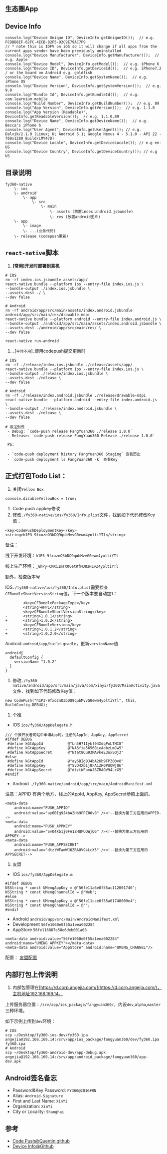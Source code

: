 ## 生态圈App

## Device Info

```
console.log("Device Unique ID", DeviceInfo.getUniqueID());  // e.g. FCDBD8EF-62FC-4ECB-B2F5-92C9E79AC7F9
// * note this is IDFV on iOS so it will change if all apps from the current apps vendor have been previously uninstalled
console.log("Device Manufacturer", DeviceInfo.getManufacturer());  // e.g. Apple
console.log("Device Model", DeviceInfo.getModel());  // e.g. iPhone 6
console.log("Device ID", DeviceInfo.getDeviceId());  // e.g. iPhone7,2 / or the board on Android e.g. goldfish
console.log("Device Name", DeviceInfo.getSystemName());  // e.g. iPhone OS
console.log("Device Version", DeviceInfo.getSystemVersion());  // e.g. 9.0
console.log("Bundle Id", DeviceInfo.getBundleId());  // e.g. com.learnium.mobile
console.log("Build Number", DeviceInfo.getBuildNumber());  // e.g. 89
console.log("App Version", DeviceInfo.getVersion());  // e.g. 1.1.0
console.log("App Version (Readable)", DeviceInfo.getReadableVersion());  // e.g. 1.1.0.89
console.log("Device Name", DeviceInfo.getDeviceName());  // e.g. Becca's iPhone 6
console.log("User Agent", DeviceInfo.getUserAgent()); // e.g. Dalvik/2.1.0 (Linux; U; Android 5.1; Google Nexus 4 - 5.1.0 - API 22 - 768x1280 Build/LMY47D)
console.log("Device Locale", DeviceInfo.getDeviceLocale()); // e.g en-US
console.log("Device Country", DeviceInfo.getDeviceCountry()); // e.g US
```

## 目录说明

```
fy360-native
    \- ios
    \- android
        \- app
            \- src
                \- main
                    \- assets (放置index.android.jsbundle)
                    \- res (放置android图片)
    \- app
        \- image
        \- ...(业务代码)
    \- release (codepush更新)
```

## `react-native`脚本

1. __[常用]开发时部署到真机__

```
# IOS
rm -rf index.ios.jsbundle assets/app/
react-native bundle --platform ios --entry-file index.ios.js \
--bundle-output ./index.ios.jsbundle \
--assets-dest ./ \
--dev false

# Android
rm -rf android/app/src/main/assets/index.android.jsbundle android/app/src/main/res/drawable-mdpi
react-native bundle --platform android --entry-file index.android.js \
--bundle-output ./android/app/src/main/assets/index.android.jsbundle \
--assets-dest ./android/app/src/main/res/ \
--dev false

react-native run-android
```

1. _[`平时不用`]_使用codepush提交更新时

```
# IOS
rm -rf ./release/index.ios.jsbundle ./release/assets/app/
react-native bundle --platform ios --entry-file index.ios.js \
--bundle-output ./release/index.ios.jsbundle \
--assets-dest ./release \
--dev false

# Android
rm -rf ./release/index.android.jsbundle ./release/drawable-mdpi
react-native bundle --platform android --entry-file index.android.js  \
--bundle-output ./release/index.android.jsbundle \
--assets-dest ./release \
--dev false

# 推送到云
 - Debug: `code-push release FangYuan360 ./release 1.0.0`
 - Release: `code-push release FangYuan360-Release ./release 1.0.0`

 PS: 

 - `code-push deployment history FangYuan360 Staging` 查看历史
 - `code-push deployment ls FangYuan360 -k` 查看Key

```

## 正式打包Todo List：
1. 关闭`Yellow Box`
 ```
 console.disableYellowBox = true; 
 ```

1. Code push appkey修改
 1. 修改`./fy360-native/ios/fy360/Info.plist`文件，找到如下代码修改Key值：

 ```
 <key>CodePushDeploymentKey</key>
 <string>h1P3-9fxoznO3bDQ9qubMvvG0ewm4yoltiYTl</string>
 ```
 
 备注：
 
 线下开发环境：`h1P3-9fxoznO3bDQ9qubMvvG0ewm4yoltiYTl`
 
 线上生产环境：`_GhPy-CMXi1mTX0CetRfMU82NLvZ4yoltiYTl`

 额外，检查版本号

 IOS`./fy360-native/ios/fy360/Info.plist`需要检查`CFBundleShortVersionString`值，下一个版本要自动加1：

 ```
         <key>CFBundlePackageType</key>
         <string>APPL</string>
         <key>CFBundleShortVersionString</key>
 -       <string>1.0.1</string>
 +       <string>1.0.2</string>
         <key>CFBundleVersion</key>
 -       <string>1.0.1.2</string>
 +       <string>1.0.2.0</string>
 ```
 Android `android/app/build.gradle`，更新`versionName`值

 ```
 android{
   defaultConfig {
     versionName "1.0.2"
   }  
 }
 ```
 
 1. 修改`./fy360-native/android/app/src/main/java/com/xinyi/fy360/MainActivity.java`文件，找到如下代码修改Key值：
 
 ```
 new CodePush("h1P3-9fxoznO3bDQ9qubMvvG0ewm4yoltiYTl", this, BuildConfig.DEBUG);
 ```
1. 个推

 - IOS `ios/fy360/AppDelegate.h`

 ```
 /// 个推开发者网站中申请App时，注册的AppId、AppKey、AppSecret
 #ifdef DEBUG
  #define kGtAppId           @"Ln5H71Iykf94XdqPoLTHI8"
  #define kGtAppKey          @"NA6fia56568ieAobzLmJw5"
  #define kGtAppSecret       @"Ntat8Ou93MAvkeE3uxSOj3"
 #else
  #define kGtAppId           @"ay6BIg9J4bA2Hb9FPZ00v8"
  #define kGtAppKey          @"SvO4Xb1j0FA1ZHQPUQWjQ6"
  #define kGtAppSecret       @"dtztWFamWJ6ZRAOV94LcX5"
 #endif
 ```
 - Android `./fy360-native/android/app/src/main/AndroidManifest.xml`
 
 注意：APPID 有两个地方，线上的AppId, AppKey, AppSecret参照上面的。

 ```
 <meta-data
     android:name="PUSH_APPID"
     android:value="ay6BIg9J4bA2Hb9FPZ00v8" /><!--替换为第三方应用的APPID-->
 <meta-data
     android:name="PUSH_APPKEY"
     android:value="SvO4Xb1j0FA1ZHQPUQWjQ6" /><!--替换为第三方应用的APPKEY-->
 <meta-data
     android:name="PUSH_APPSECRET"
     android:value="dtztWFamWJ6ZRAOV94LcX5" /><!--替换为第三方应用的APPSECRET-->
 ```

1. 友盟

 - IOS `ios/fy360/AppDelegate.m`
 
 ```
 #ifdef DEBUG
 NSString * const UMengAppKey = @"56fe11a6e0f55ac112001746";
 NSString * const UMengChannelId = @"Web";
 #else
 NSString * const UMengAppKey = @"56fe11cce0f55a61740009e4";
 NSString * const UMengChannelId = @"";
 #endif
 ```
 - Android `android/app/src/main/AndroidManifest.xml`
  - Development `56fe1060e0f55a1eea002284`
  - AppStore `56fe116867e58e6deb001a08`

 ```
 <meta-data android:value="56fe1060e0f55a1eea002284" android:name="UMENG_APPKEY"></meta-data>
 <meta-data android:value="AppStore" android:name="UMENG_CHANNEL"/>
 ```
配置： [友盟配置](http://dev.umeng.com/analytics/android-doc/integration#1_3)
  

## 内部打包上传说明

1. 内部包管理在[https://d.corp.angejia.com/](https://d.corp.angejia.com/)，主机地址192.168.169.14。

 上传服务器位置：`/srv/app/ios_package/fangyuan360/`，内设`dev`,`alpha`,`master`三种环境。

 如下示例上传到`dev`环境：

```
# IOS
scp ~/Desktop/fy360-ios-dev/fy360.ipa angejia@192.168.169.14:/srv/app/ios_package/fangyuan360/dev/fy360.ipa
fy360.ipa
# Android
scp ~/Desktop/fy360-android-dev/app-debug.apk angejia@192.168.169.14:/srv/app/android_package/fangyuan360/app-dev.apk
```

## Android签名备忘

- Password&Key Password: `FY360@2016#RN`
- Alias: `Android-Signature`
- First and Last Name: `XinYi`
- Organization: `XinYi`
- City or Locality: `Shanghai`

## 参考

 - [Code Push@Quentin github](https://github.com/quentinyang/sharing/blob/master/App/codepush.md)
 - [Device Info@Github](https://github.com/rebeccahughes/react-native-device-info)

